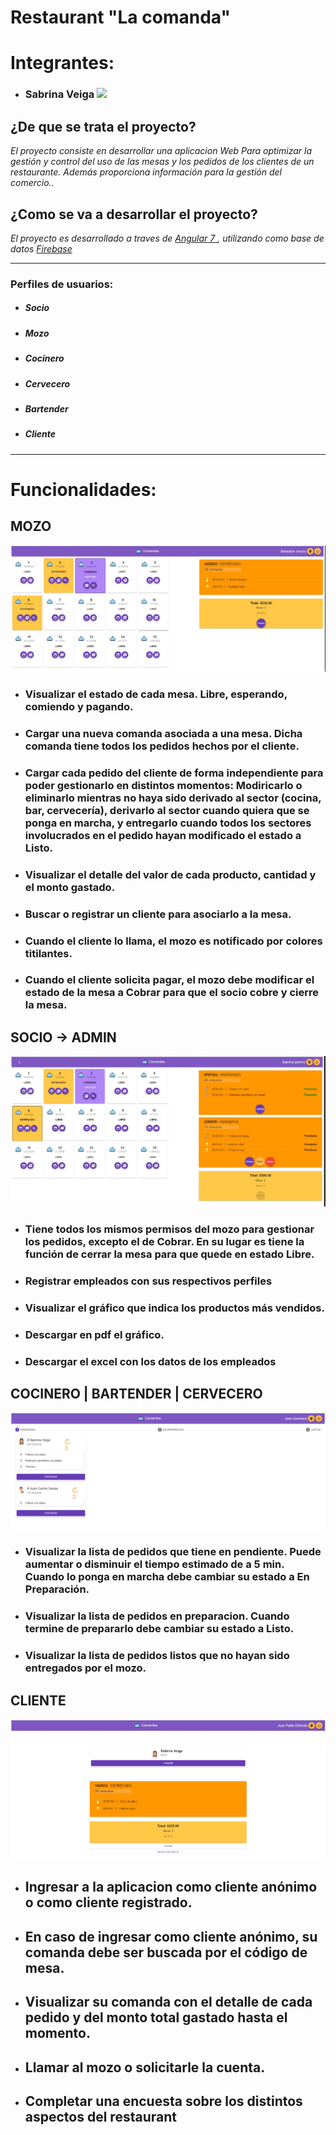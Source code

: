 # Restaurant "La comanda"

# Integrantes:
 - ### Sabrina Veiga  [![](/images/github.png)](https://github.com/Sabsolvei  "Github de Sabrina Veiga")
 
## ¿De que se trata el proyecto?
_El proyecto consiste en desarrollar una aplicacion Web Para optimizar la gestión y control del uso de las mesas y los pedidos de los clientes de un restaurante. Además proporciona información para la gestión del comercio.._

## ¿Como se va a desarrollar el proyecto?
_El proyecto es desarrollado a traves de [Angular 7 ](https://angular.io/ "Angular "), utilizando como base de datos [Firebase](https://firebase.google.com/ "Firebase")_

***

### Perfiles de usuarios:
- ##### Socio
- ##### Mozo
- ##### Cocinero
- ##### Cervecero
- ##### Bartender
- ##### Cliente

***

# Funcionalidades:


## MOZO

![MOZO](/src/assets/mozo_mesas.JPG)
 - ### Visualizar el estado de cada mesa. Libre, esperando, comiendo y pagando.
 - ### Cargar una nueva comanda asociada a una mesa. Dicha comanda tiene todos los pedidos hechos por el cliente.
 - ### Cargar cada pedido del cliente de forma independiente para poder gestionarlo en distintos momentos: Modiricarlo o eliminarlo mientras no haya sido derivado al sector (cocina, bar, cervecería), derivarlo al sector cuando quiera que se ponga en marcha, y entregarlo cuando todos los sectores involucrados en el pedido hayan modificado el estado a Listo.
 - ### Visualizar el detalle del valor de cada producto, cantidad y el monto gastado.
 - ### Buscar o registrar un cliente para asociarlo a la mesa.
 - ### Cuando el cliente lo llama, el mozo es notificado por colores titilantes.
 - ### Cuando el cliente solicita pagar, el mozo debe modificar el estado de la mesa a Cobrar para que el socio cobre y cierre la mesa.


## SOCIO -> ADMIN

![ADMIN](/src/assets/admin_mesas.JPG)

 - ### Tiene todos los mismos permisos del mozo para gestionar los pedidos, excepto el de Cobrar. En su lugar es tiene la función de cerrar la mesa para que quede en estado Libre.
 - ### Registrar empleados con sus respectivos perfiles
 - ### Visualizar el gráfico que indica los productos más vendidos.
 - ### Descargar en pdf el gráfico.
 - ### Descargar el excel con los datos de los empleados


## COCINERO | BARTENDER | CERVECERO

![COCINERO](/src/assets/Cocinero_Bartender_Cervecero.JPG)
 - ### Visualizar la lista de pedidos que tiene en pendiente. Puede aumentar o disminuir el tiempo estimado de a 5 min. Cuando lo ponga en marcha debe cambiar su estado a En Preparación.
 - ### Visualizar la lista de pedidos en preparacion. Cuando termine de prepararlo debe cambiar su estado a Listo.
 - ### Visualizar la lista de pedidos listos que no hayan sido entregados por el mozo.


## CLIENTE

![CLIENTE](/src/assets/Cliente_suComanda.JPG)

 - ## Ingresar a la aplicacion como cliente anónimo o como cliente registrado.
 - ## En caso de ingresar como cliente anónimo, su comanda debe ser buscada por el código de mesa.
 - ## Visualizar su comanda con el detalle de cada pedido y del monto total gastado hasta el momento.
 - ## Llamar al mozo o solicitarle la cuenta.
 - ## Completar una encuesta sobre los distintos aspectos del restaurant

 
